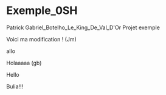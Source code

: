# Exemple_0SH
Patrick 
Gabriel_Botelho_Le_King_De_Val_D'Or
Projet exemple

Voici ma modification ! (Jm)

allo

Holaaaaa (gb)

Hello

Bulia!!!
